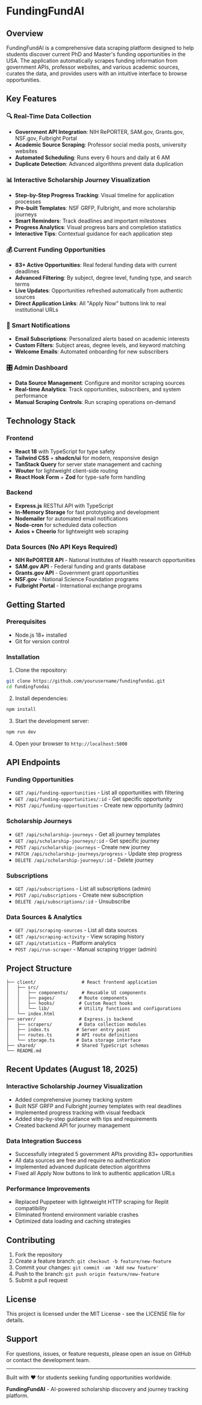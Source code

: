 # FundingFundAI

## Overview

FundingFundAI is a comprehensive data scraping platform designed to help students discover current PhD and Master's funding opportunities in the USA. The application automatically scrapes funding information from government APIs, professor websites, and various academic sources, curates the data, and provides users with an intuitive interface to browse opportunities.

## Key Features

### 🔍 Real-Time Data Collection
- **Government API Integration**: NIH RePORTER, SAM.gov, Grants.gov, NSF.gov, Fulbright Portal
- **Academic Source Scraping**: Professor social media posts, university websites
- **Automated Scheduling**: Runs every 6 hours and daily at 6 AM
- **Duplicate Detection**: Advanced algorithms prevent data duplication

### 📊 Interactive Scholarship Journey Visualization
- **Step-by-Step Progress Tracking**: Visual timeline for application processes
- **Pre-built Templates**: NSF GRFP, Fulbright, and more scholarship journeys
- **Smart Reminders**: Track deadlines and important milestones
- **Progress Analytics**: Visual progress bars and completion statistics
- **Interactive Tips**: Contextual guidance for each application step

### 💰 Current Funding Opportunities
- **83+ Active Opportunities**: Real federal funding data with current deadlines
- **Advanced Filtering**: By subject, degree level, funding type, and search terms
- **Live Updates**: Opportunities refreshed automatically from authentic sources
- **Direct Application Links**: All "Apply Now" buttons link to real institutional URLs

### 📧 Smart Notifications
- **Email Subscriptions**: Personalized alerts based on academic interests
- **Custom Filters**: Subject areas, degree levels, and keyword matching
- **Welcome Emails**: Automated onboarding for new subscribers

### 🎛️ Admin Dashboard
- **Data Source Management**: Configure and monitor scraping sources
- **Real-time Analytics**: Track opportunities, subscribers, and system performance
- **Manual Scraping Controls**: Run scraping operations on-demand

## Technology Stack

### Frontend
- **React 18** with TypeScript for type safety
- **Tailwind CSS** + **shadcn/ui** for modern, responsive design
- **TanStack Query** for server state management and caching
- **Wouter** for lightweight client-side routing
- **React Hook Form** + **Zod** for type-safe form handling

### Backend
- **Express.js** RESTful API with TypeScript
- **In-Memory Storage** for fast prototyping and development
- **Nodemailer** for automated email notifications
- **Node-cron** for scheduled data collection
- **Axios + Cheerio** for lightweight web scraping

### Data Sources (No API Keys Required)
- **NIH RePORTER API** - National Institutes of Health research opportunities
- **SAM.gov API** - Federal funding and grants database
- **Grants.gov API** - Government grant opportunities
- **NSF.gov** - National Science Foundation programs
- **Fulbright Portal** - International exchange programs

## Getting Started

### Prerequisites
- Node.js 18+ installed
- Git for version control

### Installation
1. Clone the repository:
```bash
git clone https://github.com/yourusername/fundingfundai.git
cd fundingfundai
```

2. Install dependencies:
```bash
npm install
```

3. Start the development server:
```bash
npm run dev
```

4. Open your browser to `http://localhost:5000`

## API Endpoints

### Funding Opportunities
- `GET /api/funding-opportunities` - List all opportunities with filtering
- `GET /api/funding-opportunities/:id` - Get specific opportunity
- `POST /api/funding-opportunities` - Create new opportunity (admin)

### Scholarship Journeys
- `GET /api/scholarship-journeys` - Get all journey templates
- `GET /api/scholarship-journeys/:id` - Get specific journey
- `POST /api/scholarship-journeys` - Create new journey
- `PATCH /api/scholarship-journeys/progress` - Update step progress
- `DELETE /api/scholarship-journeys/:id` - Delete journey

### Subscriptions
- `GET /api/subscriptions` - List all subscriptions (admin)
- `POST /api/subscriptions` - Create new subscription
- `DELETE /api/subscriptions/:id` - Unsubscribe

### Data Sources & Analytics
- `GET /api/scraping-sources` - List all data sources
- `GET /api/scraping-activity` - View scraping history
- `GET /api/statistics` - Platform analytics
- `POST /api/run-scraper` - Manual scraping trigger (admin)

## Project Structure

```
├── client/                 # React frontend application
│   ├── src/
│   │   ├── components/     # Reusable UI components
│   │   ├── pages/         # Route components
│   │   ├── hooks/         # Custom React hooks
│   │   └── lib/           # Utility functions and configurations
│   └── index.html
├── server/                # Express.js backend
│   ├── scrapers/          # Data collection modules
│   ├── index.ts          # Server entry point
│   ├── routes.ts         # API route definitions
│   └── storage.ts        # Data storage interface
├── shared/               # Shared TypeScript schemas
└── README.md
```

## Recent Updates (August 18, 2025)

### Interactive Scholarship Journey Visualization
- Added comprehensive journey tracking system
- Built NSF GRFP and Fulbright journey templates with real deadlines
- Implemented progress tracking with visual feedback
- Added step-by-step guidance with tips and requirements
- Created backend API for journey management

### Data Integration Success
- Successfully integrated 5 government APIs providing 83+ opportunities
- All data sources are free and require no authentication
- Implemented advanced duplicate detection algorithms
- Fixed all Apply Now buttons to link to authentic application URLs

### Performance Improvements
- Replaced Puppeteer with lightweight HTTP scraping for Replit compatibility
- Eliminated frontend environment variable crashes
- Optimized data loading and caching strategies

## Contributing

1. Fork the repository
2. Create a feature branch: `git checkout -b feature/new-feature`
3. Commit your changes: `git commit -am 'Add new feature'`
4. Push to the branch: `git push origin feature/new-feature`
5. Submit a pull request

## License

This project is licensed under the MIT License - see the LICENSE file for details.

## Support

For questions, issues, or feature requests, please open an issue on GitHub or contact the development team.

---

Built with ❤️ for students seeking funding opportunities worldwide.

**FundingFundAI** - AI-powered scholarship discovery and journey tracking platform.